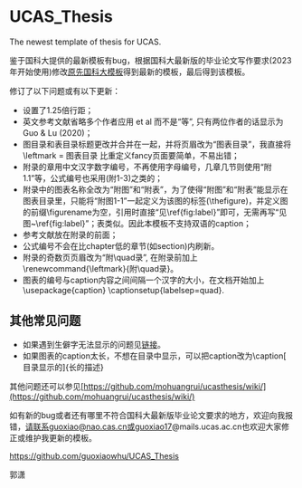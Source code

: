 # UCAS_Thesis
The newest template of thesis for UCAS.

鉴于国科大提供的最新模板有bug，根据国科大最新版的毕业论文写作要求(2023年开始使用)修改[原先国科大模板](https://github.com/mohuangrui/ucasthesis)得到最新的模板，最后得到该模板。

修订了以下问题或有以下更新：
- 设置了1.25倍行距；
- 英文参考文献省略多个作者应用 et al 而不是“等”, 只有两位作者的话显示为 Guo & Lu (2020)；
- 图目录和表目录标题更改并合并在一起，并将页眉改为“图表目录”，我直接将\leftmark = 图表目录 比重定义fancy页面要简单，不易出错；
- 附录的章用中文汉字数字编号，不再使用字母编号，几章几节则使用“附1.1”等，公式编号也采用(附1-3)之类的；
- 附录中的图表名称全改为“附图”和“附表”，为了使得“附图”和“附表”能显示在图表目录里，只能将“附图1-1”一起定义为该图的标签(\thefigure)，并定义图的前缀\figurename为空，引用时直接“见\ref{fig:label}”即可，无需再写“见图~\ref{fig:label}”；表类似。因此本模板不支持双语的caption；
- 参考文献放在附录的前面；
- 公式编号不会在比chapter低的章节(如section)内刷新。
- 附录的奇数页页眉改为“附\quad录”, 在附录前加上\renewcommand{\leftmark}{附\quad录}。
- 图表的编号与caption内容之间间隔一个汉字的大小，在文档开始加上\usepackage{caption} \captionsetup{labelsep=quad}.

## 其他常见问题
- 如果遇到生僻字无法显示的问题见[链接](https://github.com/mohuangrui/ucasthesis/wiki/%E5%AD%97%E4%BD%93%E9%85%8D%E7%BD%AE)。
- 如果图表的caption太长，不想在目录中显示，可以把caption改为\caption\[ 目录显示的\]{长的描述}

其他问题还可以参见[https://github.com/mohuangrui/ucasthesis/wiki/](https://github.com/mohuangrui/ucasthesis/wiki/)

如有新的bug或者还有哪里不符合国科大最新版毕业论文要求的地方，欢迎向我报错，请联系guoxiao@nao.cas.cn或guoxiao17@mails.ucas.ac.cn也欢迎大家修正或维护我更新的模板。


https://github.com/guoxiaowhu/UCAS_Thesis

郭潇

